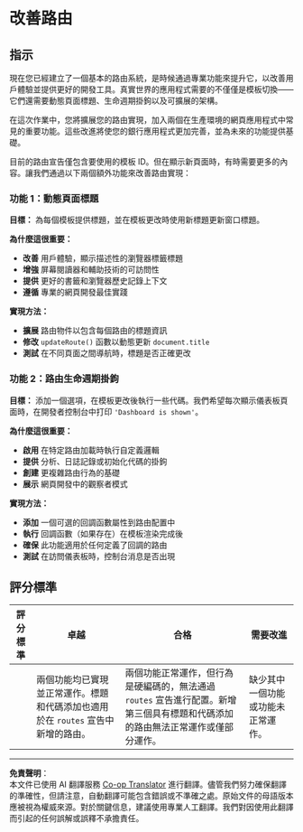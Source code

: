 <!--
CO_OP_TRANSLATOR_METADATA:
{
  "original_hash": "df0dcecddcd28ea8cbf6ede0ad57d673",
  "translation_date": "2025-10-22T22:50:01+00:00",
  "source_file": "7-bank-project/1-template-route/assignment.md",
  "language_code": "mo"
}
-->
# 改善路由

## 指示

現在您已經建立了一個基本的路由系統，是時候通過專業功能來提升它，以改善用戶體驗並提供更好的開發工具。真實世界的應用程式需要的不僅僅是模板切換——它們還需要動態頁面標題、生命週期掛鉤以及可擴展的架構。

在這次作業中，您將擴展您的路由實現，加入兩個在生產環境的網頁應用程式中常見的重要功能。這些改進將使您的銀行應用程式更加完善，並為未來的功能提供基礎。

目前的路由宣告僅包含要使用的模板 ID。但在顯示新頁面時，有時需要更多的內容。讓我們通過以下兩個額外功能來改善路由實現：

### 功能 1：動態頁面標題
**目標：** 為每個模板提供標題，並在模板更改時使用新標題更新窗口標題。

**為什麼這很重要：**
- **改善** 用戶體驗，顯示描述性的瀏覽器標籤標題
- **增強** 屏幕閱讀器和輔助技術的可訪問性  
- **提供** 更好的書籤和瀏覽器歷史記錄上下文
- **遵循** 專業的網頁開發最佳實踐

**實現方法：**
- **擴展** 路由物件以包含每個路由的標題資訊
- **修改** `updateRoute()` 函數以動態更新 `document.title`
- **測試** 在不同頁面之間導航時，標題是否正確更改

### 功能 2：路由生命週期掛鉤  
**目標：** 添加一個選項，在模板更改後執行一些代碼。我們希望每次顯示儀表板頁面時，在開發者控制台中打印 `'Dashboard is shown'`。

**為什麼這很重要：**
- **啟用** 在特定路由加載時執行自定義邏輯
- **提供** 分析、日誌記錄或初始化代碼的掛鉤
- **創建** 更複雜路由行為的基礎
- **展示** 網頁開發中的觀察者模式

**實現方法：**
- **添加** 一個可選的回調函數屬性到路由配置中
- **執行** 回調函數（如果存在）在模板渲染完成後
- **確保** 此功能適用於任何定義了回調的路由
- **測試** 在訪問儀表板時，控制台消息是否出現

## 評分標準

| 評分標準 | 卓越                                                                                                                          | 合格                                                                                                                                                                                  | 需要改進                                       |
| -------- | ----------------------------------------------------------------------------------------------------------------------------- | ------------------------------------------------------------------------------------------------------------------------------------------------------------------------------------- | --------------------------------------------- |
|          | 兩個功能均已實現並正常運作。標題和代碼添加也適用於在 `routes` 宣告中新增的路由。                                               | 兩個功能正常運作，但行為是硬編碼的，無法通過 `routes` 宣告進行配置。新增第三個具有標題和代碼添加的路由無法正常運作或僅部分運作。                                                      | 缺少其中一個功能或功能未正常運作。            |

---

**免責聲明**：  
本文件已使用 AI 翻譯服務 [Co-op Translator](https://github.com/Azure/co-op-translator) 進行翻譯。儘管我們努力確保翻譯的準確性，但請注意，自動翻譯可能包含錯誤或不準確之處。原始文件的母語版本應被視為權威來源。對於關鍵信息，建議使用專業人工翻譯。我們對因使用此翻譯而引起的任何誤解或誤釋不承擔責任。